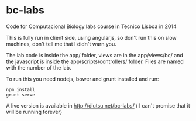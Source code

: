 bc-labs
=======

Code for Computacional Biology labs course in Tecnico Lisboa in 2014

This is fully run in client side, using angularjs, so don't run this on slow machines, don't tell me that I didn't warn you.

The lab code is inside the app/ folder, views are in the app/views/bc/ and the javascript is inside the app/scripts/controllers/ folder.
Files are named with the number of the lab.

    
To run this you need nodejs, bower and grunt installed and run:
  
    npm install
    grunt serve


A live version is available in http://diutsu.net/bc-labs/ ( I can't  promise
that it will be running forever)
